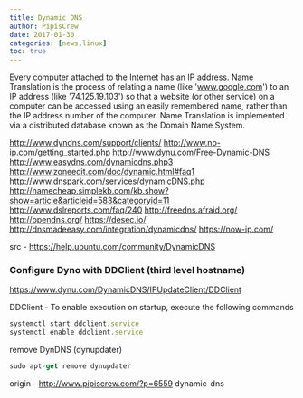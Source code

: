 ```yaml
---
title: Dynamic DNS
author: PipisCrew
date: 2017-01-30
categories: [news,linux]
toc: true
---
```


Every computer attached to the Internet has an IP address. Name Translation is the process of relating a name (like 'www.google.com') to an IP address (like '74.125.19.103') so that a website (or other service) on a computer can be accessed using an easily remembered name, rather than the IP address number of the computer. Name Translation is implemented via a distributed database known as the Domain Name System.

http://www.dyndns.com/support/clients/
http://www.no-ip.com/getting_started.php
http://www.dynu.com/Free-Dynamic-DNS
http://www.easydns.com/dynamicdns.php3
http://www.zoneedit.com/doc/dynamic.html#faq1
http://www.dnspark.com/services/dynamicDNS.php
http://namecheap.simplekb.com/kb.show?show=article&articleid=583&categoryid=11
http://www.dslreports.com/faq/240
http://freedns.afraid.org/
http://opendns.org/
https://desec.io/
http://dnsmadeeasy.com/integration/dynamicdns/
https://now-ip.com/

src - https://help.ubuntu.com/community/DynamicDNS

### Configure Dyno with DDClient (third level hostname)

https://www.dynu.com/DynamicDNS/IPUpdateClient/DDClient

DDClient - To enable execution on startup, execute the following commands
```js
systemctl start ddclient.service
systemctl enable ddclient.service
```

remove DynDNS (dynupdater)
```js
sudo apt-get remove dynupdater
```

origin - http://www.pipiscrew.com/?p=6559 dynamic-dns